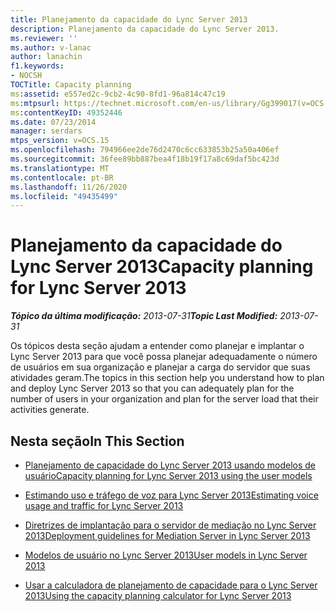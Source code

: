```yaml
---
title: Planejamento da capacidade do Lync Server 2013
description: Planejamento da capacidade do Lync Server 2013.
ms.reviewer: ''
ms.author: v-lanac
author: lanachin
f1.keywords:
- NOCSH
TOCTitle: Capacity planning
ms:assetid: e557ed2c-9cb2-4c90-8fd1-96a814c47c19
ms:mtpsurl: https://technet.microsoft.com/en-us/library/Gg399017(v=OCS.15)
ms:contentKeyID: 49352446
ms.date: 07/23/2014
manager: serdars
mtps_version: v=OCS.15
ms.openlocfilehash: 794966ee2de76d2470c6cc633853b25a50a406ef
ms.sourcegitcommit: 36fee89bb887bea4f18b19f17a8c69daf5bc423d
ms.translationtype: MT
ms.contentlocale: pt-BR
ms.lasthandoff: 11/26/2020
ms.locfileid: "49435499"
---
```

# <a name="capacity-planning-for-lync-server-2013"></a><span data-ttu-id="32e77-103">Planejamento da capacidade do Lync Server 2013</span><span class="sxs-lookup"><span data-stu-id="32e77-103">Capacity planning for Lync Server 2013</span></span>

<div data-xmlns="http://www.w3.org/1999/xhtml">

<div class="topic" data-xmlns="http://www.w3.org/1999/xhtml" data-msxsl="urn:schemas-microsoft-com:xslt" data-cs="https://msdn.microsoft.com/">

<div data-asp="https://msdn2.microsoft.com/asp">



</div>

<div id="mainSection">

<div id="mainBody"><span data-ttu-id="32e77-104">

<span> </span></span><span class="sxs-lookup"><span data-stu-id="32e77-104">

<span> </span></span></span>

<span data-ttu-id="32e77-105">_**Tópico da última modificação:** 2013-07-31_</span><span class="sxs-lookup"><span data-stu-id="32e77-105">_**Topic Last Modified:** 2013-07-31_</span></span>

<span data-ttu-id="32e77-106">Os tópicos desta seção ajudam a entender como planejar e implantar o Lync Server 2013 para que você possa planejar adequadamente o número de usuários em sua organização e planejar a carga do servidor que suas atividades geram.</span><span class="sxs-lookup"><span data-stu-id="32e77-106">The topics in this section help you understand how to plan and deploy Lync Server 2013 so that you can adequately plan for the number of users in your organization and plan for the server load that their activities generate.</span></span>

<div>

## <a name="in-this-section"></a><span data-ttu-id="32e77-107">Nesta seção</span><span class="sxs-lookup"><span data-stu-id="32e77-107">In This Section</span></span>

  - [<span data-ttu-id="32e77-108">Planejamento de capacidade do Lync Server 2013 usando modelos de usuário</span><span class="sxs-lookup"><span data-stu-id="32e77-108">Capacity planning for Lync Server 2013 using the user models</span></span>](lync-server-2013-capacity-planning-using-the-user-models.md)

  - [<span data-ttu-id="32e77-109">Estimando uso e tráfego de voz para Lync Server 2013</span><span class="sxs-lookup"><span data-stu-id="32e77-109">Estimating voice usage and traffic for Lync Server 2013</span></span>](lync-server-2013-estimating-voice-usage-and-traffic.md)

  - [<span data-ttu-id="32e77-110">Diretrizes de implantação para o servidor de mediação no Lync Server 2013</span><span class="sxs-lookup"><span data-stu-id="32e77-110">Deployment guidelines for Mediation Server in Lync Server 2013</span></span>](lync-server-2013-deployment-guidelines-for-mediation-server.md)

  - [<span data-ttu-id="32e77-111">Modelos de usuário no Lync Server 2013</span><span class="sxs-lookup"><span data-stu-id="32e77-111">User models in Lync Server 2013</span></span>](lync-server-2013-user-models.md)

  - [<span data-ttu-id="32e77-112">Usar a calculadora de planejamento de capacidade para o Lync Server 2013</span><span class="sxs-lookup"><span data-stu-id="32e77-112">Using the capacity planning calculator for Lync Server 2013</span></span>](lync-server-2013-capacity-planning-calculator.md)

<span data-ttu-id="32e77-113"></div>

</div>

<span> </span>

</div>

</div>

</span><span class="sxs-lookup"><span data-stu-id="32e77-113"></div>

</div>

<span> </span>

</div>

</div>

</span></span></div>

